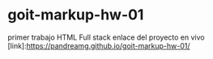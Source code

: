 # goit-markup-hw-01
primer trabajo HTML Full stack
enlace del proyecto en vivo [link]:https://pandreamg.github.io/goit-markup-hw-01/
